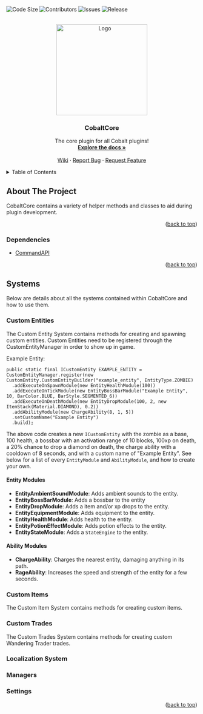 <div id="top"></div>

<!-- PROJECT SHIELDS -->
<!--
*** I'm using markdown "reference style" links for readability.
*** Reference links are enclosed in brackets [ ] instead of parentheses ( ).
*** See the bottom of this document for the declaration of the reference variables
*** for contributors-url, forks-url, etc. This is an optional, concise syntax you may use.
*** https://www.markdownguide.org/basic-syntax/#reference-style-links
-->
![Code Size][code-size-shield]
![Contributors][contributors-shield]
![Issues][issues-shield]
![Release][release-shield]


<!-- PROJECT LOGO -->
<br />
<div align="center">
  <a href="https://cdn.discordapp.com/attachments/930205704525070357/958314726004240434">
    <img src="https://cdn.discordapp.com/attachments/930205704525070357/958314726004240434/CobaltLogo1.png" alt="Logo" width="240" height="240">
  </a>

  <h3 align="center">CobaltCore</h3>

  <p align="center">
    The core plugin for all Cobalt plugins!
    <br />
    <a href="https://github.com/Fusion1013/CobaltCore"><strong>Explore the docs »</strong></a>
    <br />
    <br />
    <a href="https://github.com/Fusion1013/CobaltCore">Wiki</a>
    ·
    <a href="https://github.com/Fusion1013/CobaltCore/issues">Report Bug</a>
    ·
    <a href="https://github.com/Fusion1013/CobaltCore/issues">Request Feature</a>
  </p>
</div>



<!-- TABLE OF CONTENTS -->
<details>
  <summary>Table of Contents</summary>
  <ol>
    <li>
      <a href="#about-the-project">About The Project</a>
      <ul>
        <li><a href="#dependencies">Dependencies</a></li>
      </ul>
    </li>
    <li>
      <a href="#systems">Systems</a>
    </li>
  </ol>
</details>



<!-- ABOUT THE PROJECT -->
## About The Project
CobaltCore contains a variety of helper methods and classes to aid during plugin development.

<p align="right">(<a href="#top">back to top</a>)</p>

### Dependencies
* [CommandAPI](https://github.com/JorelAli/CommandAPI)

<p align="right">(<a href="#top">back to top</a>)</p>

## Systems
Below are details about all the systems contained within CobaltCore and how to use them.

### Custom Entities
The Custom Entity System contains methods for creating and spawning custom entities. Custom Entities need to be registered through the CustomEntityManager in order to show up in game.

Example Entity:
```
public static final ICustomEntity EXAMPLE_ENTITY = CustomEntityManager.register(new CustomEntity.CustomEntityBuilder("example_entity", EntityType.ZOMBIE)
  .addExecuteOnSpawnModule(new EntityHealthModule(100))
  .addExecuteOnTickModule(new EntityBossBarModule("Example Entity", 10, BarColor.BLUE, BarStyle.SEGMENTED_6))
  .addExecuteOnDeathModule(new EntityDropModule(100, 2, new ItemStack(Material.DIAMOND), 0.2))
  .addAbilityModule(new ChargeAbility(8, 1, 5))
  .setCustomName("Example Entity")
  .build);
```
The above code creates a new `ICustomEntity` with the zombie as a base, 100 health, a bossbar with an activation range of 10 blocks, 100xp on death, a 20% chance to drop a diamond on death, the charge ability with a cooldown of 8 seconds, and with a custom name of "Example Entity". See below for a list of every `EntityModule` and `AbilityModule`, and how to create your own.

#### Entity Modules
* **EntityAmbientSoundModule**: Adds ambient sounds to the entity.
* **EntityBossBarModule**: Adds a bossbar to the entity
* **EntityDropModule**: Adds a item and/or xp drops to the entity.
* **EntityEquipmentModule**: Adds equipment to the entity.
* **EntityHealthModule**: Adds health to the entity.
* **EntityPotionEffectModule**: Adds potion effects to the entity.
* **EntityStateModule**: Adds a `StateEngine` to the entity.

#### Ability Modules
* **ChargeAbility**: Charges the nearest entity, damaging anything in its path.
* **RageAbility**: Increases the speed and strength of the entity for a few seconds.

### Custom Items
The Custom Item System contains methods for creating custom items.

### Custom Trades
The Custom Trades System contains methods for creating custom Wandering Trader trades.

### Localization System

### Managers

### Settings

<p align="right">(<a href="#top">back to top</a>)</p>

<!-- MARKDOWN LINKS & IMAGES -->
<!-- https://www.markdownguide.org/basic-syntax/#reference-style-links -->
<!-- https://shields.io/ -->
[code-size-shield]: https://img.shields.io/github/languages/code-size/Fusion1013/CobaltCore.svg?style=for-the-badge
[contributors-shield]: https://img.shields.io/github/contributors/Fusion1013/CobaltCore.svg?style=for-the-badge
[issues-shield]: https://img.shields.io/github/issues/Fusion1013/CobaltCore.svg?style=for-the-badge
[release-shield]: https://img.shields.io/github/v/release/Fusion1013/CobaltCore.svg?style=for-the-badge

